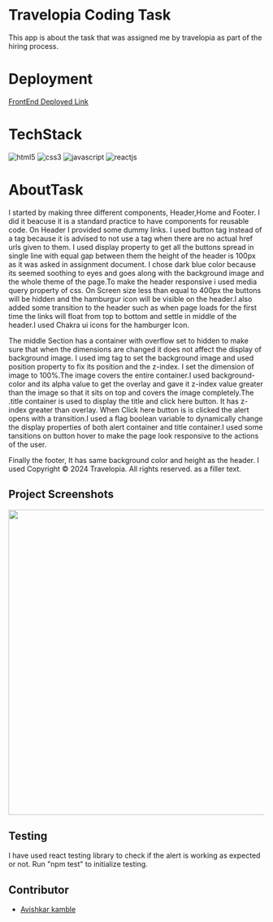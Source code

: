# Travelopia Coding Task
This app is about the task that was assigned me by travelopia as part of the hiring process.

# Deployment
[FrontEnd Deployed Link](https://travelopia-rust.vercel.app/)

# TechStack

<img src="https://img.shields.io/badge/HTML5-E34F26?style=for-the-badge&logo=html5&logoColor=white" alt="html5" />
<img src="https://img.shields.io/badge/CSS3-1572B6?style=for-the-badge&logo=css3&logoColor=white" alt="css3" /> 
<img src="https://img.shields.io/badge/JavaScript-323330?style=for-the-badge&logo=javascript&logoColor=F7DF1E" alt="javascript" />
<img src="https://img.shields.io/badge/React-20232A?style=for-the-badge&logo=react&logoColor=61DAFB" alt="reactjs" />

# AboutTask

 I started by making three different components, Header,Home and Footer. I did it beacuse it is a standard practice to have components for reusable code. On Header I provided some dummy links. I used button tag instead of a tag because it is advised to not use a tag when there are no actual href urls given to them. I used display property to get all the buttons spread in single line with equal gap between them the height of the header is 100px as it was asked in assignment document. I chose dark blue color because its seemed soothing to eyes and goes along with the background image and the whole theme of the page.To make the header responsive i used media query property of css. On Screen size less than equal to 400px the buttons will be hidden and the hamburgur icon will be visible on the header.I also added some transition to the header such as when page loads for the first time the links will float from top to bottom and settle in middle of the header.I used Chakra ui icons for the hamburger Icon.

 The middle Section has a container with overflow set to hidden to make sure that when the dimensions are changed it does not affect the display of background image. I used img tag to set the background image and used position property to fix its position and the z-index. I set the dimension of image to 100%.The image covers the entire container.I used background-color and its alpha value to get the overlay and gave it z-index value greater than the image so that it sits on top and covers the image completely.The .title container is used to display the title and click here button. It has z-index greater than overlay. When Click here button is is clicked the alert opens with a transition.I used a flag boolean variable to dynamically change the display properties of both alert container and title container.I used some tansitions on button hover to make the page look responsive to the actions of the user.

 Finally the footer, It has same background color and height as the header. I used Copyright © 2024 Travelopia. All rights reserved. as a filler text.

## Project Screenshots

<img src="https://i.ibb.co/q9vJJVc/Screenshot-2024-02-03-142205.png"  width="600" >

## Testing
 I have used react testing library to check if the alert is working as expected or not. Run "npm test" to initialize testing.
## Contributor
- [Avishkar kamble](https://github.com/aavishkark)


